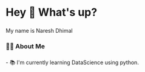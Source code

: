 <h1 align="left">Hey 👋 What's up?</h1>

###

<p align="left">My name is Naresh Dhimal</p>

###

<h3 align="left">👩‍💻  About Me</h3>

###

<p align="left">- 📚 I'm currently learning DataScience using python.</p>

###

